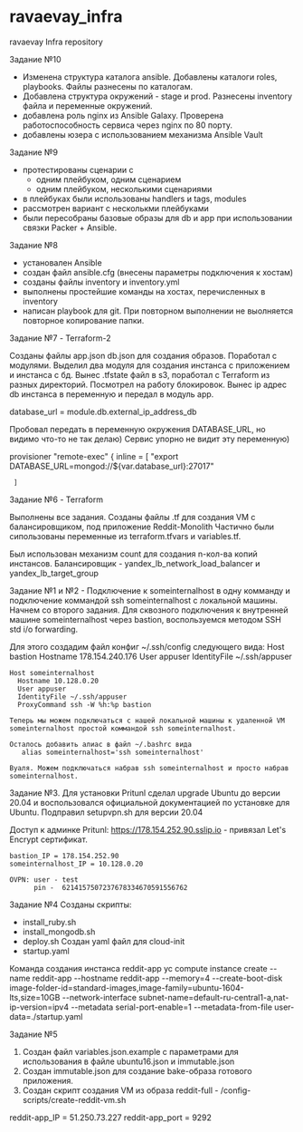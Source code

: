 # ravaevay_infra
ravaevay Infra repository

Задание №10

- Изменена структура каталога ansible. Добавлены каталоги roles, playbooks. Файлы разнесены по каталогам.
- Добавлена структура окружений - stage и prod. Разнесены inventory файла и переменные окружений.
- добавлена роль nginx из Ansible Galaxy. Проверена работоспособность сервиса через nginx по 80 порту.
- добавлены юзера с использованием механизма Ansible Vault

Задание №9

- протестированы сценарии c
    - одним плейбуком, одним сценарием
    - одним плейбуком, несколькими сценариями
- в плейбуках были использованы handlers и tags, modules
- рассмотрен вариант с несколькми плейбуками
- были пересобраны базовые образы для db и app при использовании связки Packer + Ansible.


Задание №8

- установален Ansible
- создан файл ansible.cfg (внесены параметры подключения к хостам)
- созданы файлы inventory и inventory.yml
- выполнены простейшие команды на хостах, перечисленных в inventory
- написан playbook для git. При повторном выполнении не выолняется повторное копирование папки.

Задание №7 - Terraform-2

Созданы файлы app.json db.json для создания образов.
Поработал с модулями. Выделил два модуля для создания инстанса с приложением и инстанса с бд.
Вынес .tfstate файл в s3, поработал с Terraform из разных директорий. Посмотрел на работу блокировок.
Вынес ip адрес db инстанса в переменную и передал в модуль app.

database_url     = module.db.external_ip_address_db

Пробовал передать в переменную окружения DATABASE_URL, но видимо что-то не так делаю) Сервис упорно не видит эту переменную)

provisioner "remote-exec" {
    inline = [
     "export DATABASE_URL=mongod://${var.database_url}:27017"

     ]

Задание №6 - Terraform

Выполнены все задания. Созданы файлы .tf для создания VM с балансировщиком, под приложение Reddit-Monolith
Частично были сипользованы переменные из terraform.tfvars и variables.tf.

Был использован механизм count для создания n-кол-ва копий инстансов.
Балансировщик - yandex_lb_network_load_balancer и yandex_lb_target_group




Задание №1 и №2 - Подключение к someinternalhost в одну комманду и подключение коммандой ssh someinternalhost c локальной машины.
  Начнем со второго задания. Для сквозного подключения к внутренней машине someinternalhost через bastion, воспользуемся методом
  SSH std i/o forwarding.

  Для этого создадим файл конфиг ~/.ssh/config следующего вида:
    Host bastion
	  Hostname 178.154.240.176
	  User appuser
	  IdentityFile ~/.ssh/appuser

    Host someinternalhost
	  Hostname 10.128.0.20
	  User appuser
	  IdentityFile ~/.ssh/appuser
	  ProxyCommand ssh -W %h:%p bastion

    Теперь мы можем подключаться c нашей локальной машины к удаленной VM someinternalhost простой коммандой ssh someinternalhost.

    Осталось добавить алиас в файл ~/.bashrc вида
       alias someinternalhost='ssh someinternalhost'

    Вуаля. Можем подключаться набрав ssh someinternalhost и просто набрав someinternalhost.

  Задание №3.
   Для установки Pritunl сделал upgrade Ubuntu до версии 20.04 и воспользовался официальной документацией по установке для Ubuntu.
   Подправил setupvpn.sh для версии 20.04

   Доступ к админке Pritunl:
      https://178.154.252.90.sslip.io  - привязал Let's Encrypt сертификат.

    bastion_IP = 178.154.252.90
    someinternalhost_IP = 10.128.0.20

    OVPN: user - test
          pin -  6214157507237678334670591556762

Задание №4
  Созданы скрипты:
   - install_ruby.sh
   - install_mongodb.sh
   - deploy.sh
  Cоздан yaml файл для сloud-init
   - startup.yaml

  Команда создания инстанса reddit-app
    yc compute instance create   --name reddit-app   --hostname reddit-app   --memory=4   --create-boot-disk image-folder-id=standard-images,image-family=ubuntu-1604-lts,size=10GB   --network-interface subnet-name=default-ru-central1-a,nat-ip-version=ipv4   --metadata serial-port-enable=1 --metadata-from-file user-data=./startup.yaml


Задание №5
  1) Создан файл variables.json.example с параметрами для использования в файле ubuntu16.json и immutable.json
  2) Cоздан immutable.json для создание bake-образа готового приложения.
  3) Создан скрипт создания VM из образа reddit-full - /config-scripts/create-reddit-vm.sh

  reddit-app_IP = 51.250.73.227
  reddit-app_port = 9292
